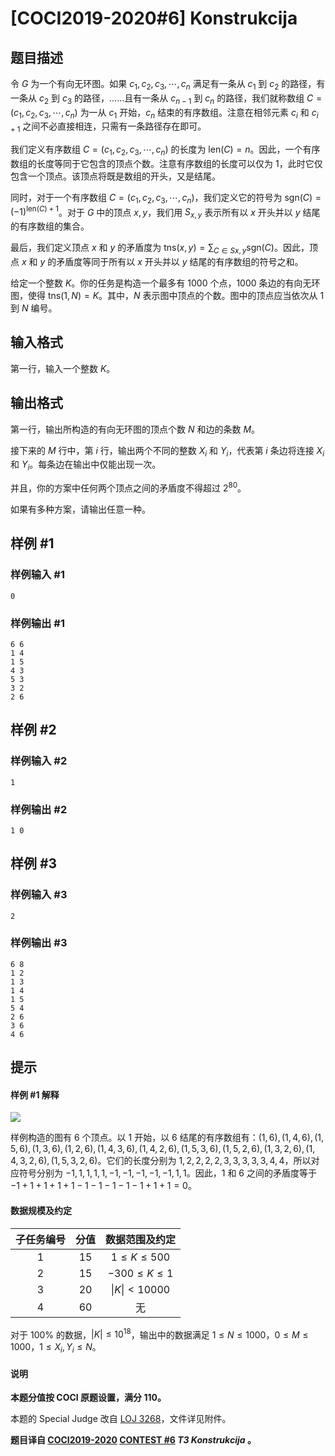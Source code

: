 # [COCI2019-2020#6] Konstrukcija

## 题目描述

令 $G$ 为一个有向无环图。如果 $c_1,c_2,c_3,\cdots,c_n$ 满足有一条从 $c_1$ 到 $c_2$ 的路径，有一条从 $c_2$ 到 $c_3$ 的路径，……且有一条从 $c_{n-1}$ 到 $c_n$ 的路径，我们就称数组 $C=(c_1,c_2,c_3,\cdots,c_n)$ 为一从 $c_1$ 开始，$c_n$ 结束的有序数组。注意在相邻元素 $c_i$ 和 $c_{i+1}$ 之间不必直接相连，只需有一条路径存在即可。

我们定义有序数组 $C=(c_1,c_2,c_3,\cdots,c_n)$ 的长度为 $\text{len}(C)=n$。因此，一个有序数组的长度等同于它包含的顶点个数。注意有序数组的长度可以仅为 $1$，此时它仅包含一个顶点。该顶点将既是数组的开头，又是结尾。

同时，对于一个有序数组 $C=(c_1,c_2,c_3,\cdots,c_n)$，我们定义它的符号为 $\text{sgn}(C)=(-1)^{\text{len}(C)+1}$。对于 $G$ 中的顶点 $x,y$，我们用 $S_{x,y}$ 表示所有以 $x$ 开头并以 $y$ 结尾的有序数组的集合。

最后，我们定义顶点 $x$ 和 $y$ 的矛盾度为 $\text{tns}(x,y)=\sum_{C \in S{x,y}} \text{sgn}(C)$。因此，顶点 $x$ 和 $y$ 的矛盾度等同于所有以 $x$ 开头并以 $y$ 结尾的有序数组的符号之和。

给定一个整数 $K$。你的任务是构造一个最多有 $1000$ 个点，$1000$ 条边的有向无环图，使得 $\text{tns}(1,N)=K$。其中，$N$ 表示图中顶点的个数。图中的顶点应当依次从 $1$ 到 $N$ 编号。

## 输入格式

第一行，输入一个整数 $K$。

## 输出格式

第一行，输出所构造的有向无环图的顶点个数 $N$ 和边的条数 $M$。

接下来的 $M$ 行中，第 $i$ 行，输出两个不同的整数 $X_i$ 和 $Y_i$，代表第 $i$ 条边将连接 $X_i$ 和 $Y_i$。每条边在输出中仅能出现一次。

并且，你的方案中任何两个顶点之间的矛盾度不得超过 $2^{80}$。

如果有多种方案，请输出任意一种。

## 样例 #1

### 样例输入 #1
```
0
```

### 样例输出 #1

```
6 6
1 4
1 5
4 3
5 3
3 2
2 6
```

## 样例 #2

### 样例输入 #2
```
1
```

### 样例输出 #2

```
1 0
```

## 样例 #3

### 样例输入 #3
```
2
```

### 样例输出 #3

```
6 8
1 2
1 3
1 4
1 5
5 4
2 6
3 6
4 6
```

## 提示

#### 样例 #1 解释

![](https://cdn.luogu.com.cn/upload/image_hosting/eg3t0skv.png)

样例构造的图有 $6$ 个顶点。以 $1$ 开始，以 $6$ 结尾的有序数组有：$(1,6),(1,4,6),(1,5,6),(1,3,6),(1,2,6),(1,4,3,6),(1,4,2,6),(1,5,3,6),(1,5,2,6),(1,3,2,6),(1,4,3,2,6),(1,5,3,2,6)$。它们的长度分别为 $1,2,2,2,2,3,3,3,3,3,4,4$，所以对应符号分别为 $−1,1,1,1,1,−1,−1,−1,−1,−1,1,1$。因此，$1$ 和 $6$ 之间的矛盾度等于 $−1+1+1+1+1−1−1−1− 1−1+1+1=0$。

#### 数据规模及约定

| 子任务编号 | 分值 | 数据范围及约定 |
| :----------: | :----------: | :----------: |
| $1$ | $15$ | $1 \le K \le 500$ |
| $2$ | $15$ | $-300 \le K \le 1$ |
| $3$ | $20$ | $\lvert K \rvert \lt 10000$ |
| $4$ | $60$ | 无 |

对于 $100\%$ 的数据，$\lvert K \rvert \le 10^{18}$，输出中的数据满足 $1 \le N \le 1000$，$0 \le M \le 1000$，$1 \le X_i,Y_i \le N$。

#### 说明

**本题分值按 COCI 原题设置，满分 $110$。**

本题的 Special Judge 改自 [LOJ 3268](https://loj.ac/p/3268)，文件详见附件。

**题目译自 [COCI2019-2020](https://hsin.hr/coci/archive/2019_2020/) [CONTEST #6](https://hsin.hr/coci/archive/2019_2020/contest6_tasks.pdf)  _T3 Konstrukcija_ 。**
